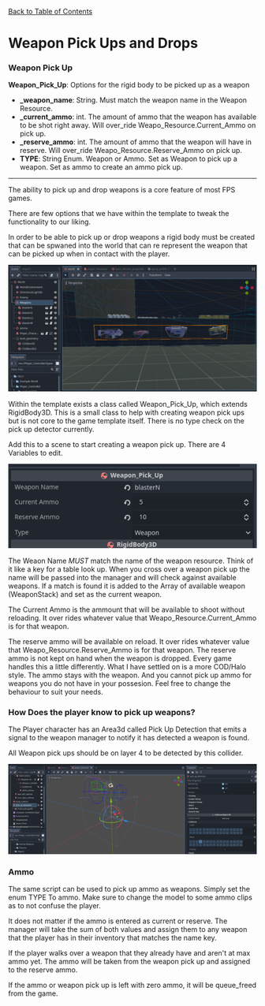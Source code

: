 [Back to Table of Contents](Table_Of_Contents.md)

# Weapon Pick Ups and Drops

### **Weapon Pick Up**

**Weapon_Pick_Up**: Options for the rigid body to be picked up as a weapon
   - **_weapon_name**: String. Must match the weapon name in the Weapon Resource.
   - **_current_ammo**: int. The amount of ammo that the weapon has available to be shot right away. Will over_ride Weapo_Resource.Current_Ammo on pick up.
   - **_reserve_ammo**: int. The amount of ammo that the weapon will have in reserve. Will over_ride Weapo_Resource.Reserve_Ammo on pick up.
   - **TYPE**:  String Enum. Weapon or Ammo. Set as Weapon to pick up a weapon. Set as ammo to create an ammo pick up.

   ****

The ability to pick up and drop weapons is a core feature of most FPS games.

There are few options that we have within the template to tweak the functionality to our liking.

In order to be able to pick up or drop weapons a rigid body must be created that can be spwaned into the world that can re represent the weapon that can be picked up when in contact with the player.

![weapon pick ups in the example](images/weapon_pick_ups.png)

Within the template exists a class called Weapon_Pick_Up, which extends RigidBody3D. This is a small class to help with creating weapon pick ups but is not core to the game template itself. There is no type check on the pick up detector currently.

Add this to a scene to start creating a weapon pick up. There are 4 Variables to edit.

![alt text](images/pick_up.png)

The Weaon Name *MUST* match the name of the weapon resource. Think of it like a key for a table look up. When you cross over a weapon pick up the name will be passed into the manager and will check against available weapons. If a match is found it is added to the Array of available weapon (WeaponStack) and set as the current weapon.

The Current Ammo is the ammount that will be available to shoot without reloading. It over rides whatever value that Weapo_Resource.Current_Ammo is for that weapon.

The reserve ammo will be available on reload. It over rides whatever value that Weapo_Resource.Reserve_Ammo is for that weapon. The reserve ammo is not kept on hand when the weapon is dropped. Every game handles this a little differently. What I have settled on is a more COD/Halo style. The ammo stays with the weapon. And you cannot pick up ammo for weapons you do not have in your possesion. Feel free to change the behaviour to suit your needs.

### How Does the player know to pick up weapons?

The Player character has an Area3d called Pick Up Detection that emits a signal to the weapon manager to notify it has detected a weapon is found.

All Weapon pick ups should be on layer 4 to be detected by this collider.

![Pick Up Collider](images/pick_up_colider.png)

### Ammo

The same script can be used to pick up ammo as weapons. Simply set the enum TYPE To ammo. Make sure to change the model to some ammo clips as to not confuse the player.

It does not matter if the ammo is entered as current or reserve. The manager will take the sum of both values and assign them to any weapon that the player has in their inventory that matches the name key.

If the player walks over a weapon that they already have and aren't at max ammo yet. The ammo will be taken from the weapon pick up and assigned to the reserve ammo.

If the ammo or weapon pick up is left with zero ammo, it will be queue_freed from the game.